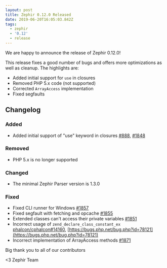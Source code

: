 ```yaml
---
layout: post
title: Zephir 0.12.0 Released
date: 2019-06-20T16:05:03.842Z
tags:
  - zephir
  - '0.12'
  - release
---
```


We are happy to announce the release of Zephir 0.12.0! 

This release fixes a good number of bugs and offers more optimizations as well as cleanup. The highlights are:
- Added initial support for `use` in closures
- Removed PHP 5.x code (not supported)
- Corrected `ArrayAccess` implementation
- Fixed segfaults

## Changelog
### Added
- Added initial support of "use" keyword in closures [#888](https://github.com/phalcon/zephir/issues/888), [#1848](https://github.com/phalcon/zephir/issues/1848)

### Removed
- PHP 5.x is no longer supported

### Changed
- The minimal Zephir Parser version is 1.3.0

### Fixed
- Fixed CLI runner for Windows [#1857](https://github.com/phalcon/zephir/pull/1857)
- Fixed segfault with fetching and opcache [#1855](https://github.com/phalcon/zephir/issues/1855)
- Extended classes can't access their private variables [#1851](https://github.com/phalcon/zephir/issues/1851)
- Incorrect usage of `zend_declare_class_constant_ex` [phalcon/cphalcon#14160](https://github.com/phalcon/cphalcon/issues/14160), [https://bugs.php.net/bug.php?id=78121](https://bugs.php.net/bug.php?id=78121)
- Incorrect implementation of ArrayAccess methods [#1871](https://github.com/phalcon/zephir/pull/1871)

Big thank you to all of our contributors

<3 Zephir Team
